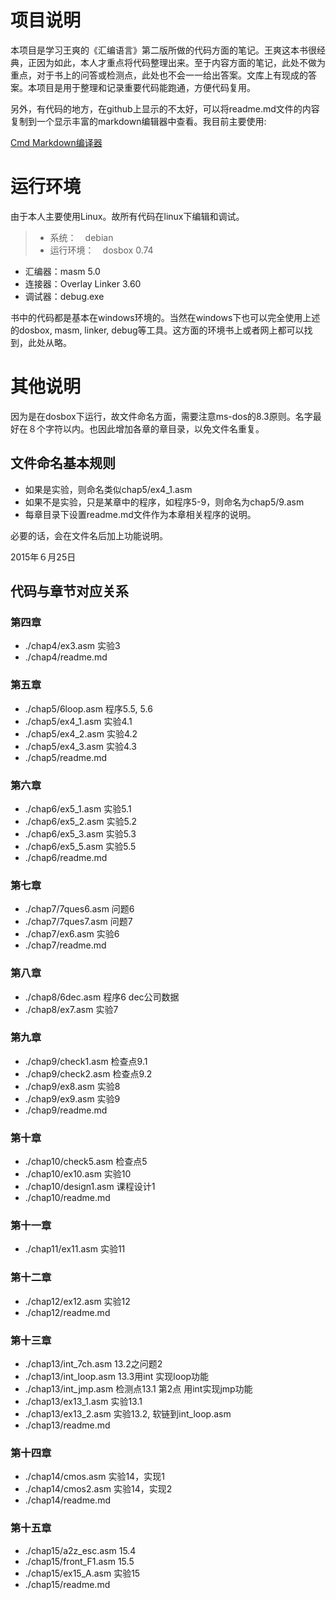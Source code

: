 
# 项目说明

本项目是学习王爽的《汇编语言》第二版所做的代码方面的笔记。王爽这本书很经典，正因为如此，本人才重点将代码整理出来。至于内容方面的笔记，此处不做为重点，对于书上的问答或检测点，此处也不会一一给出答案。文库上有现成的答案。本项目是用于整理和记录重要代码能跑通，方便代码复用。

另外，有代码的地方，在github上显示的不太好，可以将readme.md文件的内容复制到一个显示丰富的markdown编辑器中查看。我目前主要使用:

[Cmd Markdown编译器](https://www.zybuluo.com/mdeditor)


# 运行环境

由于本人主要使用Linux。故所有代码在linux下编辑和调试。
> * 系统：　debian
> * 运行环境：　dosbox 0.74
   + 汇编器：masm 5.0
   + 连接器：Overlay Linker 3.60
   + 调试器：debug.exe

书中的代码都是基本在windows环境的。当然在windows下也可以完全使用上述的dosbox, masm, linker, debug等工具。这方面的环境书上或者网上都可以找到，此处从略。 

# 其他说明

因为是在dosbox下运行，故文件命名方面，需要注意ms-dos的8.3原则。名字最好在８个字符以内。也因此增加各章的章目录，以免文件名重复。


## 文件命名基本规则
* 如果是实验，则命名类似chap5/ex4_1.asm
* 如果不是实验，只是某章中的程序，如程序5-9，则命名为chap5/9.asm
* 每章目录下设置readme.md文件作为本章相关程序的说明。


必要的话，会在文件名后加上功能说明。


2015年６月25日


## 代码与章节对应关系

### 第四章
* ./chap4/ex3.asm   实验3
* ./chap4/readme.md

### 第五章
* ./chap5/6loop.asm   程序5.5, 5.6
* ./chap5/ex4_1.asm   实验4.1
* ./chap5/ex4_2.asm   实验4.2
* ./chap5/ex4_3.asm   实验4.3
* ./chap5/readme.md

### 第六章
* ./chap6/ex5_1.asm   实验5.1
* ./chap6/ex5_2.asm   实验5.2
* ./chap6/ex5_3.asm   实验5.3
* ./chap6/ex5_5.asm   实验5.5
* ./chap6/readme.md

### 第七章
* ./chap7/7ques6.asm  问题6
* ./chap7/7ques7.asm  问题7
* ./chap7/ex6.asm     实验6
* ./chap7/readme.md

### 第八章
* ./chap8/6dec.asm    程序6 dec公司数据
* ./chap8/ex7.asm     实验7

### 第九章
* ./chap9/check1.asm  检查点9.1
* ./chap9/check2.asm  检查点9.2
* ./chap9/ex8.asm     实验8
* ./chap9/ex9.asm     实验9
* ./chap9/readme.md

### 第十章
* ./chap10/check5.asm   检查点5
* ./chap10/ex10.asm     实验10
* ./chap10/design1.asm  课程设计1
* ./chap10/readme.md

### 第十一章
* ./chap11/ex11.asm     实验11

### 第十二章
* ./chap12/ex12.asm     实验12
* ./chap12/readme.md


### 第十三章
* ./chap13/int_7ch.asm     13.2之问题2
* ./chap13/int_loop.asm    13.3用int 实现loop功能
* ./chap13/int_jmp.asm     检测点13.1 第2点 用int实现jmp功能
* ./chap13/ex13_1.asm     实验13.1
* ./chap13/ex13_2.asm     实验13.2, 软链到int_loop.asm
* ./chap13/readme.md


### 第十四章
* ./chap14/cmos.asm      实验14，实现1
* ./chap14/cmos2.asm     实验14，实现2
* ./chap14/readme.md


### 第十五章
* ./chap15/a2z_esc.asm   15.4
* ./chap15/front_F1.asm  15.5
* ./chap15/ex15_A.asm    实验15
* ./chap15/readme.md



